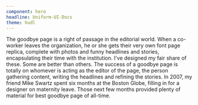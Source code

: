 ```yaml
---
component: hero
headline: Uniform-UI-Docs
theme: hudl
---
```



The goodbye page is a right of passage in the editorial world. When a co-worker leaves the organization, he or she gets their very own font page replica, complete with photos and funny headlines and stories, encapsulating their time with the institution. I've designed my fair share of these. Some are better than others. The success of a goodbye page is totally on whomever is acting as the editor of the page, the person gathering content, writing the headlines and refining the stories. In 2007, my friend Mike Swartz spent six months at the Boston Globe, filling in for a designer on maternity leave. Those next few months provided plenty of material for best goodbye page of all-time.